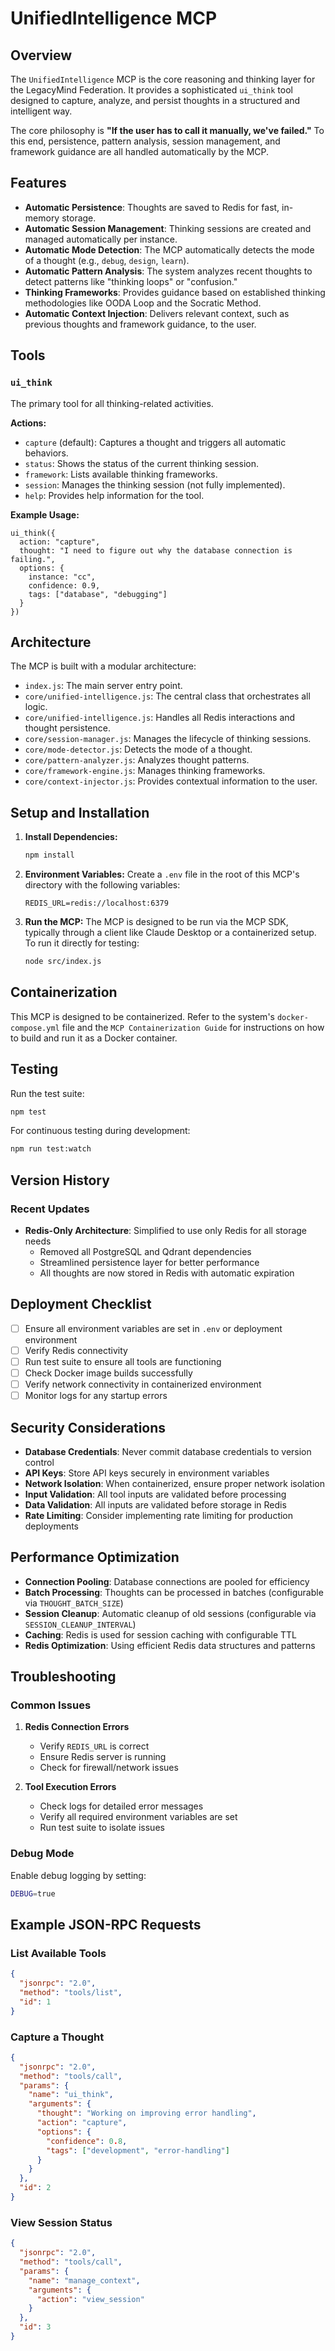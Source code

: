 # UnifiedIntelligence MCP

## Overview

The `UnifiedIntelligence` MCP is the core reasoning and thinking layer for the LegacyMind Federation. It provides a sophisticated `ui_think` tool designed to capture, analyze, and persist thoughts in a structured and intelligent way.

The core philosophy is **"If the user has to call it manually, we've failed."** To this end, persistence, pattern analysis, session management, and framework guidance are all handled automatically by the MCP.

## Features

- **Automatic Persistence**: Thoughts are saved to Redis for fast, in-memory storage.
- **Automatic Session Management**: Thinking sessions are created and managed automatically per instance.
- **Automatic Mode Detection**: The MCP automatically detects the mode of a thought (e.g., `debug`, `design`, `learn`).
- **Automatic Pattern Analysis**: The system analyzes recent thoughts to detect patterns like "thinking loops" or "confusion."
- **Thinking Frameworks**: Provides guidance based on established thinking methodologies like OODA Loop and the Socratic Method.
- **Automatic Context Injection**: Delivers relevant context, such as previous thoughts and framework guidance, to the user.

## Tools

### `ui_think`

The primary tool for all thinking-related activities.

**Actions:**

- `capture` (default): Captures a thought and triggers all automatic behaviors.
- `status`: Shows the status of the current thinking session.
- `framework`: Lists available thinking frameworks.
- `session`: Manages the thinking session (not fully implemented).
- `help`: Provides help information for the tool.

**Example Usage:**

```
ui_think({
  action: "capture",
  thought: "I need to figure out why the database connection is failing.",
  options: {
    instance: "cc",
    confidence: 0.9,
    tags: ["database", "debugging"]
  }
})
```

## Architecture

The MCP is built with a modular architecture:

- `index.js`: The main server entry point.
- `core/unified-intelligence.js`: The central class that orchestrates all logic.
- `core/unified-intelligence.js`: Handles all Redis interactions and thought persistence.
- `core/session-manager.js`: Manages the lifecycle of thinking sessions.
- `core/mode-detector.js`: Detects the mode of a thought.
- `core/pattern-analyzer.js`: Analyzes thought patterns.
- `core/framework-engine.js`: Manages thinking frameworks.
- `core/context-injector.js`: Provides contextual information to the user.

## Setup and Installation

1.  **Install Dependencies:**
    ```bash
    npm install
    ```

2.  **Environment Variables:**
    Create a `.env` file in the root of this MCP's directory with the following variables:
    ```
    REDIS_URL=redis://localhost:6379
    ```

3.  **Run the MCP:**
    The MCP is designed to be run via the MCP SDK, typically through a client like Claude Desktop or a containerized setup. To run it directly for testing:
    ```bash
    node src/index.js
    ```

## Containerization

This MCP is designed to be containerized. Refer to the system's `docker-compose.yml` file and the `MCP Containerization Guide` for instructions on how to build and run it as a Docker container.

## Testing

Run the test suite:
```bash
npm test
```

For continuous testing during development:
```bash
npm run test:watch
```

## Version History

### Recent Updates

- **Redis-Only Architecture**: Simplified to use only Redis for all storage needs
  - Removed all PostgreSQL and Qdrant dependencies
  - Streamlined persistence layer for better performance
  - All thoughts are now stored in Redis with automatic expiration

## Deployment Checklist

- [ ] Ensure all environment variables are set in `.env` or deployment environment
- [ ] Verify Redis connectivity
- [ ] Run test suite to ensure all tools are functioning
- [ ] Check Docker image builds successfully
- [ ] Verify network connectivity in containerized environment
- [ ] Monitor logs for any startup errors

## Security Considerations

- **Database Credentials**: Never commit database credentials to version control
- **API Keys**: Store API keys securely in environment variables
- **Network Isolation**: When containerized, ensure proper network isolation
- **Input Validation**: All tool inputs are validated before processing
- **Data Validation**: All inputs are validated before storage in Redis
- **Rate Limiting**: Consider implementing rate limiting for production deployments

## Performance Optimization

- **Connection Pooling**: Database connections are pooled for efficiency
- **Batch Processing**: Thoughts can be processed in batches (configurable via `THOUGHT_BATCH_SIZE`)
- **Session Cleanup**: Automatic cleanup of old sessions (configurable via `SESSION_CLEANUP_INTERVAL`)
- **Caching**: Redis is used for session caching with configurable TTL
- **Redis Optimization**: Using efficient Redis data structures and patterns

## Troubleshooting

### Common Issues

1. **Redis Connection Errors**
   - Verify `REDIS_URL` is correct
   - Ensure Redis server is running
   - Check for firewall/network issues

2. **Tool Execution Errors**
   - Check logs for detailed error messages
   - Verify all required environment variables are set
   - Run test suite to isolate issues

### Debug Mode

Enable debug logging by setting:
```bash
DEBUG=true
```

## Example JSON-RPC Requests

### List Available Tools
```json
{
  "jsonrpc": "2.0",
  "method": "tools/list",
  "id": 1
}
```

### Capture a Thought
```json
{
  "jsonrpc": "2.0",
  "method": "tools/call",
  "params": {
    "name": "ui_think",
    "arguments": {
      "thought": "Working on improving error handling",
      "action": "capture",
      "options": {
        "confidence": 0.8,
        "tags": ["development", "error-handling"]
      }
    }
  },
  "id": 2
}
```

### View Session Status
```json
{
  "jsonrpc": "2.0",
  "method": "tools/call",
  "params": {
    "name": "manage_context",
    "arguments": {
      "action": "view_session"
    }
  },
  "id": 3
}
```
